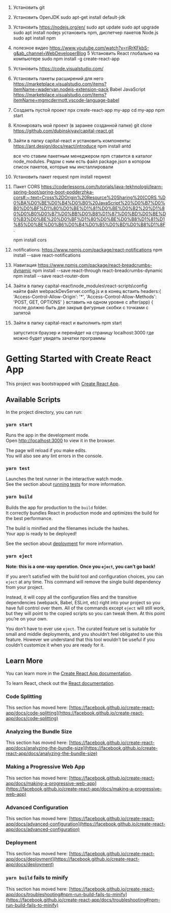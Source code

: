 1. Установить git
2. Установить OpenJDK   sudo apt-get install default-jdk
3. Установить https://nodejs.org/en/
   sudo apt update
   sudo apt upgrade
   sudo apt install nodejs
   установить npm, диспетчер пакетов Node.js
    sudo apt install npm
4. полезное видео https://www.youtube.com/watch?v=riRrKFkbS-g&ab_channel=WebDeveloperBlog
5 Установить React глобально на компьютере
      sudo npm install -g create-react-app
6. Установить https://code.visualstudio.com/
7. Установить пакеты расширений для него https://marketplace.visualstudio.com/items?itemName=waderyan.nodejs-extension-pack
   Babel JavaScript  https://marketplace.visualstudio.com/items?itemName=mgmcdermott.vscode-language-babel
8. Создаеть пустой проект
     npx create-react-app my-app
     cd my-app
     npm start

9. Клонировать мой проект (в заранее созданной папке)
     git clone https://github.com/dubinskiyav/capital-react.git

10. Зайти в папку capital-react и установить компоненты:
       https://ant.design/docs/react/introduce
        npm install antd

       все что ставим пакетным менеджером npm ставится в каталог node_modules.  Рядом с ним есть файл package.json в котором список пакетов, которые мы инсталлировали
11. Установить пакет request
        npm install reqwest
12. Пакет CORS
       https://coderlessons.com/tutorials/java-tekhnologii/learn-spring-boot/spring-boot-podderzhka-cors#:~:text=Cross%2DOrigin%20Resource%20Sharing%20(CORS,%D0%BA%D0%BE%D0%B4%D0%B0%20JavaScript%20%D0%B7%D0%B0%D0%BF%D1%80%D0%BE%D1%81%D0%BE%D0%B2%20%D1%80%D0%B0%D0%B7%D0%BB%D0%B8%D1%87%D0%BD%D0%BE%D0%B3%D0%BE%20%D0%BF%D1%80%D0%BE%D0%B8%D1%81%D1%85%D0%BE%D0%B6%D0%B4%D0%B5%D0%BD%D0%B8%D1%8F. 

     npm install cors

13. notifications:
      https://www.npmjs.com/package/react-notifications
       npm install --save react-notifications

14. Навигация
         https://www.npmjs.com/package/react-breadcrumbs-dynamic
          npm install --save react-through react-breadcrumbs-dynamic
          npm install --save react-router-dom

15. Зайти в папку 
     capital-react\node_modules\react-scripts\config\
     найти файл webpackDevServer.config.js
    и в конец встаить
    headers:{
      'Access-Control-Allow-Origin': '*',
      'Access-Control-Allow-Methods': 'POST, GET, OPTIONS'
    }
   вставить на одном уровне с after(app) {
  после должно быть две закрыв фигурные скобки с точками с запятой
       
16. Зайти в папку capital-react и выполнить
       npm start

      запустится браузер и перенйдет на страницу localhost:3000 где можно будет увидеть зачатки программы
	  
	  
	  


# Getting Started with Create React App

This project was bootstrapped with [Create React App](https://github.com/facebook/create-react-app).

## Available Scripts

In the project directory, you can run:

### `yarn start`

Runs the app in the development mode.\
Open [http://localhost:3000](http://localhost:3000) to view it in the browser.

The page will reload if you make edits.\
You will also see any lint errors in the console.

### `yarn test`

Launches the test runner in the interactive watch mode.\
See the section about [running tests](https://facebook.github.io/create-react-app/docs/running-tests) for more information.

### `yarn build`

Builds the app for production to the `build` folder.\
It correctly bundles React in production mode and optimizes the build for the best performance.

The build is minified and the filenames include the hashes.\
Your app is ready to be deployed!

See the section about [deployment](https://facebook.github.io/create-react-app/docs/deployment) for more information.

### `yarn eject`

**Note: this is a one-way operation. Once you `eject`, you can’t go back!**

If you aren’t satisfied with the build tool and configuration choices, you can `eject` at any time. This command will remove the single build dependency from your project.

Instead, it will copy all the configuration files and the transitive dependencies (webpack, Babel, ESLint, etc) right into your project so you have full control over them. All of the commands except `eject` will still work, but they will point to the copied scripts so you can tweak them. At this point you’re on your own.

You don’t have to ever use `eject`. The curated feature set is suitable for small and middle deployments, and you shouldn’t feel obligated to use this feature. However we understand that this tool wouldn’t be useful if you couldn’t customize it when you are ready for it.

## Learn More

You can learn more in the [Create React App documentation](https://facebook.github.io/create-react-app/docs/getting-started).

To learn React, check out the [React documentation](https://reactjs.org/).

### Code Splitting

This section has moved here: [https://facebook.github.io/create-react-app/docs/code-splitting](https://facebook.github.io/create-react-app/docs/code-splitting)

### Analyzing the Bundle Size

This section has moved here: [https://facebook.github.io/create-react-app/docs/analyzing-the-bundle-size](https://facebook.github.io/create-react-app/docs/analyzing-the-bundle-size)

### Making a Progressive Web App

This section has moved here: [https://facebook.github.io/create-react-app/docs/making-a-progressive-web-app](https://facebook.github.io/create-react-app/docs/making-a-progressive-web-app)

### Advanced Configuration

This section has moved here: [https://facebook.github.io/create-react-app/docs/advanced-configuration](https://facebook.github.io/create-react-app/docs/advanced-configuration)

### Deployment

This section has moved here: [https://facebook.github.io/create-react-app/docs/deployment](https://facebook.github.io/create-react-app/docs/deployment)

### `yarn build` fails to minify

This section has moved here: [https://facebook.github.io/create-react-app/docs/troubleshooting#npm-run-build-fails-to-minify](https://facebook.github.io/create-react-app/docs/troubleshooting#npm-run-build-fails-to-minify)
